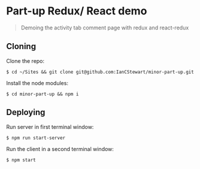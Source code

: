 # Part-up Redux/ React demo
> Demoing the activity tab comment page with redux and react-redux

## Cloning
Clone the repo:
```
$ cd ~/Sites && git clone git@github.com:IanCStewart/minor-part-up.git
```

Install the node modules:
```
$ cd minor-part-up && npm i
```

## Deploying
Run server in first terminal window:
```
$ npm run start-server
```

Run the client in a second terminal window:
```
$ npm start
```
